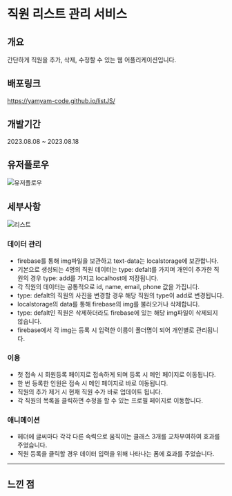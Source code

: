 # 직원 리스트 관리 서비스

## 개요

간단하게 직원을 추가, 삭제, 수정할 수 있는 웹 어플리케이션입니다.

## 배포링크

https://yamyam-code.github.io/listJS/

## 개발기간

2023.08.08 ~ 2023.08.18

## 유저플로우

![유저플로우](https://github.com/Yamyam-code/intro/assets/121215024/611d3eef-2871-44f2-9b6a-0aa6c0223ecc)

## 세부사항

![리스트](https://github.com/Yamyam-code/intro/assets/121215024/9f05e47a-1b11-4f57-8f19-934baeb6c904)

### 데이터 관리

- firebase를 통해 img파일을 보관하고 text-data는 localstorage에 보관합니다. <br />
- 기본으로 생성되는 4명의 직원 데이터는 type: defalt를 가지며 개인이 추가한 직원의 경우
  type: add를 가지고 localhost에 저장됩니다. <br />
- 각 직원의 데이터는 공통적으로 id, name, email, phone 값을 가집니다. <br />
- type: defalt의 직원의 사진을 변경할 경우 해당 직원의 type이 add로 변경됩니다. <br />
- localstorage의 data를 통해 firebase의 img를 불러오거나 삭제합니다. <br />
- type: defalt인 직원은 삭제하더라도 firebase에 있는 해당 img파일이 삭제되지 않습니다. <br />
- firebase에서 각 img는 등록 시 입력한 이름이 폴더몀이 되어 개인별로 관리됩니다.

### 이용

- 첫 접속 시 회원등록 페이지로 접속하게 되며 등록 시 메인 페이지로 이동됩니다.
- 한 번 등록한 인원은 접속 시 메인 페이지로 바로 이동됩니다.
- 직원의 추가 제거 시 현재 직원 수가 바로 업데이트 됩니다.
- 각 직원의 목록을 클릭하면 수정을 할 수 있는 프로필 페이지로 이동합니다.

### 애니메이션

- 헤더에 글씨마다 각각 다른 속력으로 움직이는 클래스 3개를 교차부여하여 효과를 주었습니다.
- 직원 등록을 클릭할 경우 데이터 입력을 위해 나타나는 폼에 효과를 주었습니다.

---

## 느낀 점
